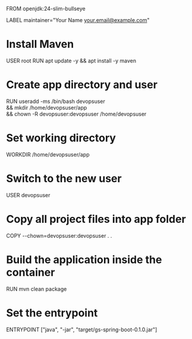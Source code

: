 FROM openjdk:24-slim-bullseye

LABEL maintainer="Your Name <your.email@example.com>"

# Install Maven
USER root
RUN apt update -y && apt install -y maven

# Create app directory and user
RUN useradd -ms /bin/bash devopsuser \
    && mkdir /home/devopsuser/app \
    && chown -R devopsuser:devopsuser /home/devopsuser

# Set working directory
WORKDIR /home/devopsuser/app

# Switch to the new user
USER devopsuser

# Copy all project files into app folder
COPY --chown=devopsuser:devopsuser . .

# Build the application inside the container
RUN mvn clean package

# Set the entrypoint
ENTRYPOINT ["java", "-jar", "target/gs-spring-boot-0.1.0.jar"]
